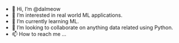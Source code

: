 - 👋 Hi, I’m @dalmeow
- 👀 I’m interested in real world ML applications.
- 🌱 I’m currently learning ML.
- 💞️ I’m looking to collaborate on anything data related using Python.
- 📫 How to reach me ...

<!---
dalmeow/dalmeow is a ✨ special ✨ repository because its `README.md` (this file) appears on your GitHub profile.
You can click the Preview link to take a look at your changes.
--->
